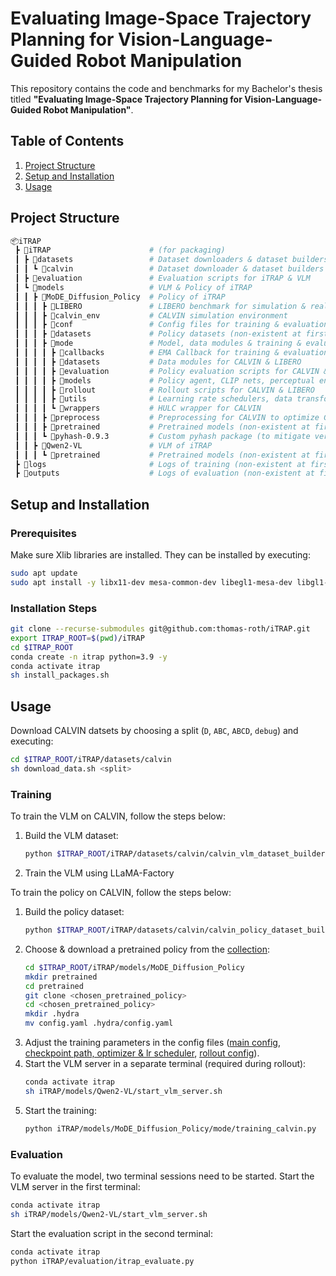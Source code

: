 # Evaluating Image-Space Trajectory Planning for Vision-Language-Guided Robot Manipulation

This repository contains the code and benchmarks for my Bachelor's thesis titled **"Evaluating Image-Space Trajectory Planning for Vision-Language-Guided Robot Manipulation"**.


## Table of Contents
1. [Project Structure](#project-structure)
2. [Setup and Installation](#setup-and-installation)
3. [Usage](#usage)


## Project Structure
```bash
📦iTRAP
 ┣ 📂iTRAP                      # (for packaging)
 ┃ ┣ 📂datasets                 # Dataset downloaders & dataset builders for VLM & Policy
 ┃ ┃ ┗ 📂calvin                 # Dataset downloader & dataset builders for CALVIN dataset
 ┃ ┣ 📂evaluation               # Evaluation scripts for iTRAP & VLM
 ┃ ┗ 📂models                   # VLM & Policy of iTRAP
 ┃ ┃ ┣ 📂MoDE_Diffusion_Policy  # Policy of iTRAP
 ┃ ┃ ┃ ┣ 📂LIBERO               # LIBERO benchmark for simulation & real-world tests (not used)
 ┃ ┃ ┃ ┣ 📂calvin_env           # CALVIN simulation environment
 ┃ ┃ ┃ ┣ 📂conf                 # Config files for training & evaluation on CALVIN & LIBERO
 ┃ ┃ ┃ ┣ 📂datasets             # Policy datasets (non-existent at first)
 ┃ ┃ ┃ ┣ 📂mode                 # Model, data modules & training & evaluation scripts
 ┃ ┃ ┃ ┃ ┣ 📂callbacks          # EMA Callback for training & evaluation
 ┃ ┃ ┃ ┃ ┣ 📂datasets           # Data modules for CALVIN & LIBERO
 ┃ ┃ ┃ ┃ ┣ 📂evaluation         # Policy evaluation scripts for CALVIN & LIBERO (not used)
 ┃ ┃ ┃ ┃ ┣ 📂models             # Policy agent, CLIP nets, perceptual encoders & diffusion model
 ┃ ┃ ┃ ┃ ┣ 📂rollout            # Rollout scripts for CALVIN & LIBERO
 ┃ ┃ ┃ ┃ ┣ 📂utils              # Learning rate schedulers, data transforms, model saving, etc.
 ┃ ┃ ┃ ┃ ┗ 📂wrappers           # HULC wrapper for CALVIN
 ┃ ┃ ┃ ┣ 📂preprocess           # Preprocessing for CALVIN to optimize GPU utilization for training
 ┃ ┃ ┃ ┣ 📂pretrained           # Pretrained models (non-existent at first)
 ┃ ┃ ┃ ┗ 📂pyhash-0.9.3         # Custom pyhash package (to mitigate version conflicts)
 ┃ ┃ ┣ 📂Qwen2-VL               # VLM of iTRAP
 ┃ ┃ ┃ ┗ 📂pretrained           # Pretrained models (non-existent at first)
 ┣ 📂logs                       # Logs of training (non-existent at first)
 ┣ 📂outputs                    # Logs of evaluation (non-existent at first)
```


## Setup and Installation

### Prerequisites
Make sure Xlib libraries are installed. They can be installed by executing:
```bash
sudo apt update
sudo apt install -y libx11-dev mesa-common-dev libegl1-mesa-dev libgl1-mesa-dev
```

### Installation Steps
```bash
git clone --recurse-submodules git@github.com:thomas-roth/iTRAP.git
export ITRAP_ROOT=$(pwd)/iTRAP
cd $ITRAP_ROOT
conda create -n itrap python=3.9 -y
conda activate itrap
sh install_packages.sh
```


## Usage
Download CALVIN datsets by choosing a split (`D`, `ABC`, `ABCD`, `debug`) and executing:
```bash
cd $ITRAP_ROOT/iTRAP/datasets/calvin
sh download_data.sh <split>
```

### Training
To train the VLM on CALVIN, follow the steps below:
1. Build the VLM dataset:
    ```bash
    python $ITRAP_ROOT/iTRAP/datasets/calvin/calvin_vlm_dataset_builder.py --dataset-path $ITRAP_ROOT/iTRAP/datasets/calvin/task_<split> --output-dir $ITRAP_ROOT/iTRAP/models/Qwen2-VL/dataset/task_<split>
    ```
2. Train the VLM using LLaMA-Factory

To train the policy on CALVIN, follow the steps below:
1. Build the policy dataset:
    ```bash
    python $ITRAP_ROOT/iTRAP/datasets/calvin/calvin_policy_dataset_builder.py --dataset-path $ITRAP_ROOT/iTRAP/datasets/calvin/task_<split> --output-dir $ITRAP_ROOT/iTRAP/models/MoDE_Diffusion_Policy/dataset/task_<split>
    ```
2. Choose & download a pretrained policy from the [collection](https://huggingface.co/collections/mbreuss/mode-6760239f42bc757093b6de13):
    ```bash
    cd $ITRAP_ROOT/iTRAP/models/MoDE_Diffusion_Policy
    mkdir pretrained
    cd pretrained
    git clone <chosen_pretrained_policy>
    cd <chosen_pretrained_policy>
    mkdir .hydra
    mv config.yaml .hydra/config.yaml
    ```
3. Adjust the training parameters in the config files ([main config](iTRAP/models/MoDE_Diffusion_Policy/conf/config_calvin.yaml), [checkpoint path, optimizer & lr scheduler](iTRAP/models/MoDE_Diffusion_Policy/conf/model/mode_agent.yaml), [rollout config](iTRAP/models/MoDE_Diffusion_Policy/conf/callbacks/rollout_lh/calvin.yaml)).
4. Start the VLM server in a separate terminal (required during rollout):
    ```bash
    conda activate itrap
    sh iTRAP/models/Qwen2-VL/start_vlm_server.sh
    ```
5. Start the training:
    ```bash
    python iTRAP/models/MoDE_Diffusion_Policy/mode/training_calvin.py
    ```

### Evaluation
To evaluate the model, two terminal sessions need to be started. Start the VLM server in the first terminal:
```bash
conda activate itrap
sh iTRAP/models/Qwen2-VL/start_vlm_server.sh
```
Start the evaluation script in the second terminal:
```bash
conda activate itrap
python iTRAP/evaluation/itrap_evaluate.py
```
